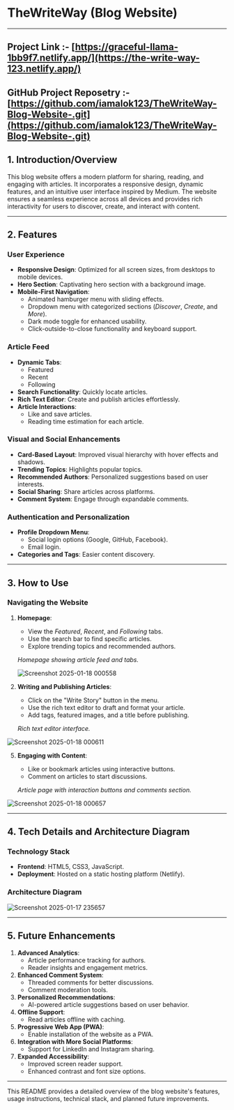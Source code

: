 # TheWriteWay (Blog Website)

---
Project Link :- [https://graceful-llama-1bb9f7.netlify.app/](https://the-write-way-123.netlify.app/)
---
GitHub Project Reposetry :- [https://github.com/iamalok123/TheWriteWay-Blog-Website-.git](https://github.com/iamalok123/TheWriteWay-Blog-Website-.git)
---

## 1. Introduction/Overview

This blog website offers a modern platform for sharing, reading, and engaging with articles. It incorporates a responsive design, dynamic features, and an intuitive user interface inspired by Medium. The website ensures a seamless experience across all devices and provides rich interactivity for users to discover, create, and interact with content.

---

## 2. Features

### User Experience

- **Responsive Design**: Optimized for all screen sizes, from desktops to mobile devices.
- **Hero Section**: Captivating hero section with a background image.
- **Mobile-First Navigation**:
    - Animated hamburger menu with sliding effects.
    - Dropdown menu with categorized sections (*Discover*, *Create*, and *More*).
    - Dark mode toggle for enhanced usability.
    - Click-outside-to-close functionality and keyboard support.

### Article Feed

- **Dynamic Tabs**:
    - Featured
    - Recent
    - Following
- **Search Functionality**: Quickly locate articles.
- **Rich Text Editor**: Create and publish articles effortlessly.
- **Article Interactions**:
    - Like and save articles.
    - Reading time estimation for each article.

### Visual and Social Enhancements

- **Card-Based Layout**: Improved visual hierarchy with hover effects and shadows.
- **Trending Topics**: Highlights popular topics.
- **Recommended Authors**: Personalized suggestions based on user interests.
- **Social Sharing**: Share articles across platforms.
- **Comment System**: Engage through expandable comments.

### Authentication and Personalization

- **Profile Dropdown Menu**:
    - Social login options (Google, GitHub, Facebook).
    - Email login.
- **Categories and Tags**: Easier content discovery.

---

## 3. How to Use

### Navigating the Website

1. **Homepage**:
    - View the *Featured*, *Recent*, and *Following* tabs.
    - Use the search bar to find specific articles.
    - Explore trending topics and recommended authors.
    
    *Homepage showing article feed and tabs.*


   ![Screenshot 2025-01-18 000558](https://github.com/user-attachments/assets/21baf274-f31f-40b4-a517-9ac6ab1dcfd8)

   
    
3. **Writing and Publishing Articles**:
    - Click on the "Write Story" button in the menu.
    - Use the rich text editor to draft and format your article.
    - Add tags, featured images, and a title before publishing.
    
    *Rich text editor interface.*


![Screenshot 2025-01-18 000611](https://github.com/user-attachments/assets/2bf75a8f-9a01-4f5c-9661-4db5bdab89bb)


   
    
5. **Engaging with Content**:
    - Like or bookmark articles using interactive buttons.
    - Comment on articles to start discussions.
    
    *Article page with interaction buttons and comments section.*
    


![Screenshot 2025-01-18 000657](https://github.com/user-attachments/assets/da04c42c-d8cf-41fd-884c-858bf7f9aab8)




---

## 4. Tech Details and Architecture Diagram

### Technology Stack

- **Frontend**: HTML5, CSS3, JavaScript.
- **Deployment**: Hosted on a static hosting platform (Netlify).

### Architecture Diagram




![Screenshot 2025-01-17 235657](https://github.com/user-attachments/assets/455cde5a-3ed6-4dc2-9172-10c9d078e95c)






---

## 5. Future Enhancements

1. **Advanced Analytics**:
    - Article performance tracking for authors.
    - Reader insights and engagement metrics.
2. **Enhanced Comment System**:
    - Threaded comments for better discussions.
    - Comment moderation tools.
3. **Personalized Recommendations**:
    - AI-powered article suggestions based on user behavior.
4. **Offline Support**:
    - Read articles offline with caching.
5. **Progressive Web App (PWA)**:
    - Enable installation of the website as a PWA.
6. **Integration with More Social Platforms**:
    - Support for LinkedIn and Instagram sharing.
7. **Expanded Accessibility**:
    - Improved screen reader support.
    - Enhanced contrast and font size options.

---

This README provides a detailed overview of the blog website's features, usage instructions, technical stack, and planned future improvements.
